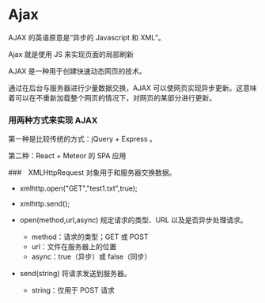 # Ajax

AJAX 的英语原意是“异步的 Javascript 和 XML”。

Ajax 就是使用 JS 来实现页面的局部刷新

AJAX 是一种用于创建快速动态网页的技术。

通过在后台与服务器进行少量数据交换，AJAX 可以使网页实现异步更新。这意味着可以在不重新加载整个网页的情况下，对网页的某部分进行更新。

### 用两种方式来实现 AJAX

第一种是比较传统的方式：jQuery + Express 。

第二种：React + Meteor 的 SPA 应用

###　XMLHttpRequest 对象用于和服务器交换数据。

- xmlhttp.open("GET","test1.txt",true);
- xmlhttp.send();

- open(method,url,async)	 规定请求的类型、URL 以及是否异步处理请求。
  - method：请求的类型；GET 或 POST
  - url：文件在服务器上的位置
  - async：true（异步）或 false（同步）

- send(string)	将请求发送到服务器。
  - string：仅用于 POST 请求
